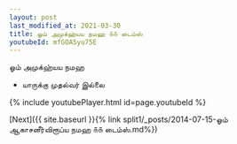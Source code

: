 ```yaml
---
layout: post
last_modified_at: 2021-03-30
title: ஓம் அமுக்ஹ்யய நமஹ ௧௧ டைம்ஸ்
youtubeId: mfGOA5yu75E
---
```

 
 
 ஓம் அமுக்ஹ்யய நமஹ  
 
 -  யாருக்கு முதல்வர் இல்லை 
 
  
 
  
 
 
 
 
 
 


{% include youtubePlayer.html id=page.youtubeId %}
 
[Next]({{ site.baseurl }}{% link  split1/_posts/2014-07-15-ஓம் ஆகாசனீர்விரூப்ய நமஹ ௧௧ டைம்ஸ்.md%})
 
